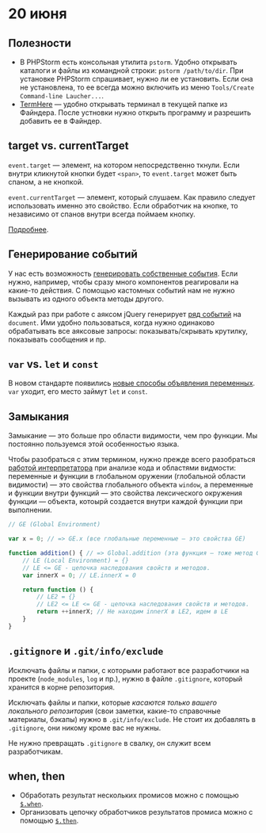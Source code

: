 # 20 июня
## Полезности
* В PHPStorm есть консольная утилита `pstorm`. Удобно открывать каталоги и файлы из командной строки: `pstorm /path/to/dir`. При установке PHPStorm спрашивает, нужно ли ее установить. Если она не установлена, то ее всегда можно включить из меню `Tools/Create Command-line Laucher...`.
* [TermHere](https://hbang.com.au/termhere) — удобно открывать терминал в текущей папке из Файндера. После устновки нужно открыть программу и разрешить добавить ее в Файндер.

## target vs. currentTarget
`event.target` — элемент, на котором непосредственно ткнули. Если внутри кликнутой кнопки будет `<span>`, то `event.target` может быть спаном, а не кнопкой.

`event.currentTarget` — элемент, который слушаем. Как правило следует использовать именно это свойство. Если обработчик на кнопке, то независимо от спанов внутри всегда поймаем кнопку.

[Подробнее](http://learn.javascript.ru/event-bubbling#целевой-элемент-event-target).

## Генерирование событий
У нас есть возможность [генерировать собственные события](https://learn.jquery.com/events/introduction-to-custom-events/). Если нужно, например, чтобы сразу много компонентов реагировали на какие-то действия. С помощью кастомных событий нам не нужно вызывать из одного объекта методы другого.

Каждый раз при работе с аяксом jQuery генерирует [ряд событий](https://api.jquery.com/category/ajax/global-ajax-event-handlers/) на `document`. Ими удобно пользоваться, когда нужно одинаково обрабатывать все аяксовые запросы: показывать/скрывать крутилку, показывать сообщения и пр.

## `var` vs. `let` и  `const`
В новом стандарте появились [новые способы объявления переменных](https://learn.javascript.ru/let-const). `var` уходит, его место займут `let` и `const`.

## Замыкания
Замыкание — это больше про области видимости, чем про функции. Мы постоянно пользуемся этой особенностью языка.

Чтобы разобраться с этим термином, нужно прежде всего разобраться [работой интерпретатора](https://learn.javascript.ru/closures) при анализе кода и областями видмости: переменные и функции в глобальном оружении (глобальной области видимости) — это свойства глобального объекта `window`, а переменные и функции внутри функций — это свойства лексического окружения функции — объекта, котоырй создается внутри каждой функции при выполнении.

```js
// GE (Global Environment)

var x = 0; // => GE.x (все глобальные переменные — это свойства GE)

function addition() { // => Global.addition (эта функция — тоже метод GE)
    // LE (Local Environment) = {}
    // LE <= GE - цепочка наследования свойств и методов.
    var innerX = 0; // LE.innerX = 0

    return function () {
        // LE2 = {}
        // LE2 <= LE <= GE - цепочка наследования свойств и методов.
        return ++innerX; // Не находим innerX в LE2, идем в LE
    }
}
```

## `.gitignore` и `.git/info/exclude`
Исключать файлы и папки, с которыми работают все разработчики на проекте (`node_modules`, `log` и пр.), нужно в файле `.gitignore`, который хранится в корне репозитория.

Исключать файлы и папки, которые _касаются только вашего локального репозитория_ (свои заметки, какие-то справочные материалы, бэкапы) нужно в `.git/info/exclude`. Не стоит их добавлять в `.gitignore`, они никому кроме вас не нужны.

Не нужно превращать `.gitignore` в свалку, он служит всем разработчикам.

## when, then
* Обработать результат нескольких промисов можно с помощью [`$.when`](https://api.jquery.com/jQuery.when/).
* Организовать цепочку обработчиков результатов промиса можно с помощью [`$.then`](https://api.jquery.com/deferred.then/).